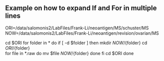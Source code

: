 ## Example on how to expand If and For in multiple lines

ORI=/data/salomonis2/LabFiles/Frank-Li/neoantigen/MS/schuster/MS
NOW=/data/salomonis2/LabFiles/Frank-Li/neoantigen/revision/ovarian/MS

cd $ORI
for folder in *
do
    if [ -d $folder ]
        then mkdir ${NOW}/${folder}
             cd ${ORI}/${folder}   
             for file in *.raw
             do
                 mv $file ${NOW}/${folder}
             done
    fi
    cd $ORI
done
